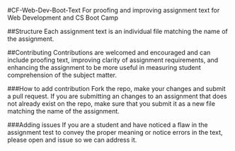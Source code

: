 #CF-Web-Dev-Boot-Text
For proofing and improving assignment text for Web Development and CS Boot Camp

##Structure
Each assignment text is an individual file matching the name of the assignment.

##Contributing
Contributions are welcomed and encouraged and can include proofing text, improving clarity of assignment requirements, and enhancing the assignment to be more useful in measuring student comprehension of the subject matter.

###How to add contribution
Fork the repo, make your changes and submit a pull request. If you are submitting an changes to an assignment that does not already exist on the repo, make sure that you submit it as a new file matching the name of the assignment.

###Adding issues
If you are a student and have noticed a flaw in the assignment test to convey the proper meaning or notice errors in the text, please open and issue so we can address it.